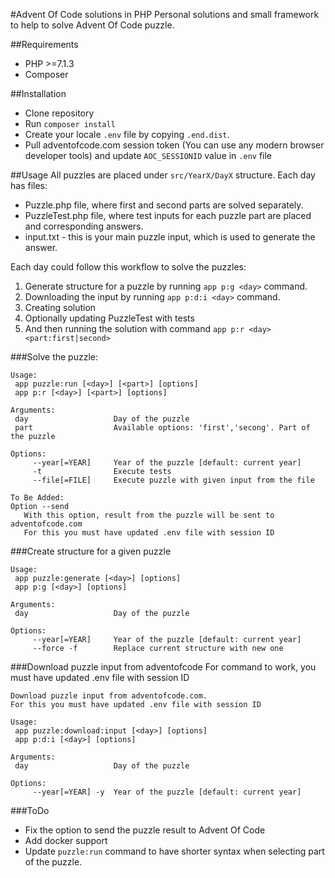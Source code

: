 #Advent Of Code solutions in PHP
Personal solutions and small framework to help to solve Advent Of Code puzzle.

##Requirements
- PHP >=7.1.3
- Composer

##Installation

- Clone repository
- Run `composer install`
- Create your locale `.env` file by copying `.end.dist`.
- Pull adventofcode.com session token (You can use any modern browser developer tools) and update `AOC_SESSIONID` value in `.env` file

##Usage
All puzzles are placed under `src/YearX/DayX` structure.
Each day has files:
- Puzzle.php file, where first and second parts are solved separately.
- PuzzleTest.php file, where test inputs for each puzzle part are placed and corresponding answers.
- input.txt - this is your main puzzle input, which is used to generate the answer.

Each day could follow this workflow to solve the puzzles:
1. Generate structure for a puzzle by running `app p:g <day>` command.
2. Downloading the input by running `app p:d:i <day>` command.
3. Creating solution
4. Optionally updating PuzzleTest with tests
5. And then running the solution with command `app p:r <day> <part:first|second>`

###Solve the puzzle:
````
Usage:
 app puzzle:run [<day>] [<part>] [options]
 app p:r [<day>] [<part>] [options]

Arguments:
 day                   Day of the puzzle
 part                  Available options: 'first','secong'. Part of the puzzle

Options:
     --year[=YEAR]     Year of the puzzle [default: current year]
     -t                Execute tests
     --file[=FILE]     Execute puzzle with given input from the file
    
To Be Added:
Option --send
   With this option, result from the puzzle will be sent to adventofcode.com
   For this you must have updated .env file with session ID
````
###Create structure for a given puzzle
````
Usage:
 app puzzle:generate [<day>] [options]
 app p:g [<day>] [options]

Arguments:
 day                   Day of the puzzle

Options:
     --year[=YEAR]     Year of the puzzle [default: current year]
     --force -f        Replace current structure with new one
````
###Download puzzle input from adventofcode
For command to work, you must have updated .env file with session ID
````
Download puzzle input from adventofcode.com.
For this you must have updated .env file with session ID

Usage:
 app puzzle:download:input [<day>] [options]
 app p:d:i [<day>] [options]

Arguments:
 day                   Day of the puzzle

Options:
     --year[=YEAR] -y  Year of the puzzle [default: current year]
````

###ToDo
- Fix the option to send the puzzle result to Advent Of Code
- Add docker support
- Update `puzzle:run` command to have shorter syntax when selecting part of the puzzle.